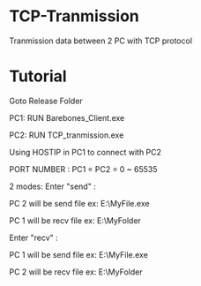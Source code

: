 # TCP-Tranmission
Tranmission data between 2 PC with TCP protocol



# Tutorial
Goto Release Folder

PC1: RUN Barebones_Client.exe

PC2: RUN TCP_tranmission.exe

Using HOSTIP in PC1 to connect with PC2


PORT NUMBER : PC1 = PC2 = 0 ~ 65535

2 modes: 
Enter "send" : 

PC 2 will be send file  ex: E:\MyFile.exe
               
PC 1 will be recv file  ex: E:\MyFolder


Enter "recv" : 

PC 1 will be send file  ex: E:\MyFile.exe


PC 2 will be recv file  ex: E:\MyFolder
